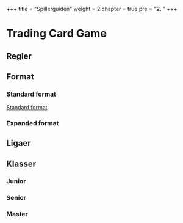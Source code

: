 +++
title = "Spillerguiden"
weight = 2
chapter = true
pre = "<b>2. </b>"
+++

# Trading Card Game

## Regler

## Format

### Standard format
[Standard format](/spille/standard-format)

### Expanded format

## Ligaer

## Klasser

### Junior

### Senior

### Master
